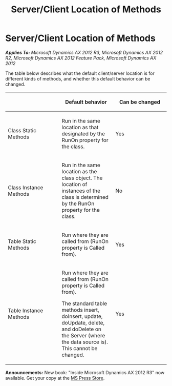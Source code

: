 ﻿---
title: Server/Client Location of Methods
TOCTitle: Server/Client Location of Methods
ms:assetid: fb205120-dd6d-4c97-b90a-f6be9c37f943
ms:mtpsurl: https://msdn.microsoft.com/en-us/library/Aa891949(v=AX.60)
ms:contentKeyID: 35254194
ms.date: 05/18/2015
mtps_version: v=AX.60
---

# Server/Client Location of Methods 


_**Applies To:** Microsoft Dynamics AX 2012 R3, Microsoft Dynamics AX 2012 R2, Microsoft Dynamics AX 2012 Feature Pack, Microsoft Dynamics AX 2012_

The table below describes what the default client/server location is for different kinds of methods, and whether this default behavior can be changed.

<table>
<colgroup>
<col style="width: 33%" />
<col style="width: 33%" />
<col style="width: 33%" />
</colgroup>
<thead>
<tr class="header">
<th><p></p></th>
<th><p>Default behavior</p></th>
<th><p>Can be changed</p></th>
</tr>
</thead>
<tbody>
<tr class="odd">
<td><p>Class Static Methods</p></td>
<td><p>Run in the same location as that designated by the RunOn property for the class.</p></td>
<td><p>Yes</p></td>
</tr>
<tr class="even">
<td><p>Class Instance Methods</p></td>
<td><p>Run in the same location as the class object. The location of instances of the class is determined by the RunOn property for the class.</p></td>
<td><p>No</p></td>
</tr>
<tr class="odd">
<td><p>Table Static Methods</p></td>
<td><p>Run where they are called from (RunOn property is Called from).</p></td>
<td><p>Yes</p></td>
</tr>
<tr class="even">
<td><p>Table Instance Methods</p></td>
<td><p>Run where they are called from (RunOn property is Called from).</p>
<p>The standard table methods insert, doInsert, update, doUpdate, delete, and doDelete on the Server (where the data source is). This cannot be changed.</p></td>
<td><p>Yes</p></td>
</tr>
</tbody>
</table>

  
**Announcements:** New book: "Inside Microsoft Dynamics AX 2012 R3" now available. Get your copy at the [MS Press Store](https://www.microsoftpressstore.com/store/inside-microsoft-dynamics-ax-2012-r3-9780735685109).

